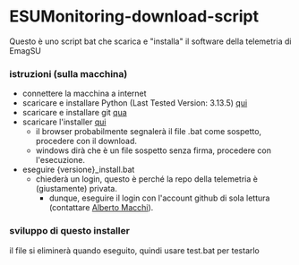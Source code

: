 # ESUMonitoring-download-script

Questo è uno script bat che scarica e "installa" il software della telemetria di EmagSU


### istruzioni (sulla macchina)
- connettere la macchina a internet
- scaricare e installare Python (Last Tested Version: 3.13.5) [qui](https://www.python.org/downloads/release/python-3135/)
- scaricare e installare git [qua](https://git-scm.com/downloads/win)
- scaricare l'installer [qui](https://github.com/Emag-SU/ESUMonitoring-download-script/releases/latest/download/install.bat)
  - il browser probabilmente segnalerà il file .bat come sospetto, procedere con il download.
  - windows dirà che è un file sospetto senza firma, procedere con l'esecuzione.
- eseguire {versione}_install.bat
  - chiederà un login, questo è perché la repo della telemetria è (giustamente) privata.
    - dunque, eseguire il login con l'account github di sola lettura (contattare [Alberto Macchi](mailto:amacchi@emag.com)).


### sviluppo di questo installer
il file si eliminerà quando eseguito, quindi usare test.bat per testarlo